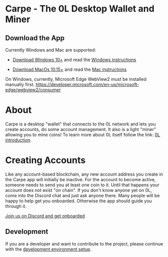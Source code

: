# Carpe - The 0L Desktop Wallet and Miner

## Download the App

Currently Windows and Mac are supported:

- [Download Windows 10+](https://github.com/OLSF/carpe/releases/download/v0.2.1/carpe_0.2.1_x64.msi) and read the [Windows instructions](docs/start-carpe-windows.md)

- [Download MacOs 10.15+](https://github.com/OLSF/carpe/releases/download/v0.2.1/carpe-macos-10.15.dmg) and read the [Mac instructions](docs/start-carpe-mac.md)


On Windows, currently, Microsoft Edge WebView2 must be installed manually first.
https://developer.microsoft.com/en-us/microsoft-edge/webview2/consumer

# About
Carpe is a desktop "wallet" that connects to the 0L network and lets you create accounts, do some account management.  It also is a light "miner" allowing you to mine coins! To learn more about 0L itself follow the link: [0L introduction](https://github.com/OLSF/libra#readme).

# Creating Accounts
Like any account-based blockchain, any new account address you create in the Carpe app will initially be inactive. For the account to become active, someone needs to send you at least one coin to it. Until that happens your account does not exist "on chain". If you don't know anyone yet on 0L, come into the Discord chat and just ask anyone there. Many people will be happy to help get you onboarded. Otherwise the app should guide you through it.

[Join us on Discord and get onboarded](https://discord.gg/AzCp63pggW)


## Development

If you are a developer and want to contribute to the project, please continue with the [development environment setup](docs/devs/get-started.md).



